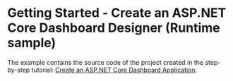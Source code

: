 # Getting Started - Create an ASP.NET Core Dashboard Designer (Runtime sample)


The example contains the source code of the project created in the step-by-step tutorial: [Create an ASP.NET Core Dashboard Application](https://docs.devexpress.com/Dashboard/119284/getting-started/build-web-dashboard-applications/create-an-asp.net-core-dashboard-application).
